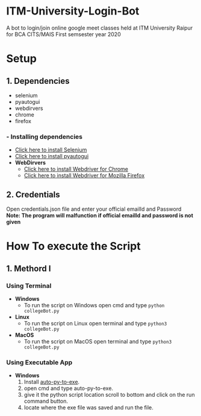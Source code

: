 # ITM-University-Login-Bot

A bot to login/join online google meet classes held at ITM University Raipur for BCA CITS/MAIS First semsester year 2020

# Setup

## 1. Dependencies

- selenium
- pyautogui
- webdirvers
- chrome
- firefox

### - Installing dependencies

- [Click here to install Selenium](https://pypi.org/project/selenium/)
- [Click here to install pyautogui](https://pypi.org/project/PyAutoGUI/)
- **WebDirvers**
  - [Click here to install Webdriver for Chrome](https://chromedriver.chromium.org/downloads)
  - [Click here to install Webdriver for Mozilla Firefox](https://github.com/mozilla/geckodriver/releases)

## 2. Credentials

Open credentials.json file and enter your official emailId and Password **Note: The program will malfunction if official emailId and password is not given**

# How To execute the Script

## 1. Methord I

### Using Terminal

- **Windows**
  - To run the script on Windows open cmd and type `python collegeBot.py`
- **Linux**
  - To run the script on Linux open terminal and type `python3 collegeBot.py`
- **MacOS**
  - To run the script on MacOS open terminal and type `python3 collegeBot.py`

### Using Executable App

- **Windows**
  1. Install [auto-py-to-exe](https://pypi.org/project/auto-py-to-exe/).
  2. open cmd and type auto-py-to-exe.
  3. give it the python script location scroll to bottom and click on the run command button.
  4. locate where the exe file was saved and run the file.
